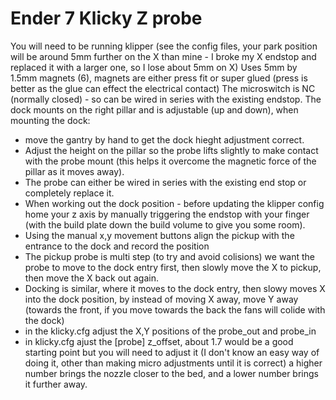 # Ender 7 Klicky Z probe 

You will need to be running klipper (see the config files, your park position will be around 5mm further on the X than mine - I broke my X endstop and replaced it with a larger one, so I lose about 5mm on X)
Uses 5mm by 1.5mm magnets (6), magnets are either press fit or super glued (press is better as the glue can effect the electrical contact)
The microswitch is NC (normally closed) - so can be wired in series with the existing endstop.
The dock mounts on the right pillar and is adjustable (up and down), when mounting the dock:
* move the gantry by hand to get the dock hieght adjustment correct.
* Adjust the height on the pillar so the probe lifts slightly to make contact with the probe mount (this helps it overcome the magnetic force of the pillar as it moves away).
* The probe can either be wired in series with the existing end stop or completely replace it.
* When working out the dock position - before updating the klipper config home your z axis by manually triggering the endstop with your finger (with the build plate down the build volume to give you some room).
* Using the manual x,y movement buttons align the pickup with the entrance to the dock and record the position
* The pickup probe is multi step (to try and avoid colisions) we want the probe to move to the dock entry first, then slowly move the X to pickup, then move the X back out again.
* Docking is similar, where it moves to the dock entry, then slowy moves X into the dock position, by instead of moving X away, move Y away (towards the front, if you move towards the back the fans will colide with the dock)
* in the klicky.cfg adjust the X,Y positions of the probe_out and probe_in
* in klicky.cfg ajust the [probe] z_offset, about 1.7 would be a good starting point but you will need to adjust it (I don't know an easy way of doing it, other than making micro adjustments until it is correct) a higher number brings the nozzle closer to the bed, and a lower number brings it further away.
